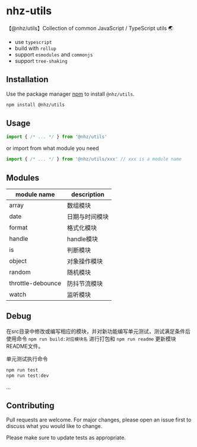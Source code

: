 # nhz-utils
【@nhz/utils】Collection of common JavaScript / TypeScript utils 🌏

- use `typescript`
- build with `rollup`
- support `esmodules` and `commonjs`
- support `tree-shaking`

## Installation

Use the package manager [npm](https://nodejs.org/en/download/) to install `@nhz/utils`.

```bash
npm install @nhz/utils
```

## Usage

```js
import { /* ... */ } from '@nhz/utils'
```
or import from what module you need
```js
import { /* ... */ } from '@nhz/utils/xxx' // xxx is a module name
```

## Modules

| module name       | description    |
| ----------------- | -------------- |
| array             | 数组模块       |
| date              | 日期与时间模块 |
| format            | 格式化模块     |
| handle            | handle模块     |
| is                | 判断模块       |
| object            | 对象操作模块   |
| random            | 随机模块       |
| throttle-debounce | 防抖节流模块   |
| watch             | 监听模块       |

## Debug

在src目录中修改或编写相应的模块，并对新功能编写单元测试，测试满足条件后使用命令 `npm run build:对应模块名` 进行打包和 `npm run readme` 更新模块README文件。

单元测试执行命令
```bash
npm run test
npm run test:dev
```

...


## Contributing
Pull requests are welcome. For major changes, please open an issue first to discuss what you would like to change.

Please make sure to update tests as appropriate.
